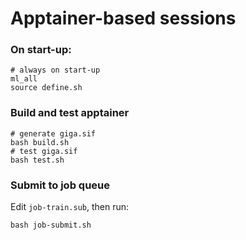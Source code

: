 # Apptainer-based sessions

### On start-up:

```shell
# always on start-up
ml_all
source define.sh
```

### Build and test apptainer

```shell
# generate giga.sif
bash build.sh
# test giga.sif
bash test.sh
```

### Submit to job queue

Edit `job-train.sub`, then run:

```shell
bash job-submit.sh
```


